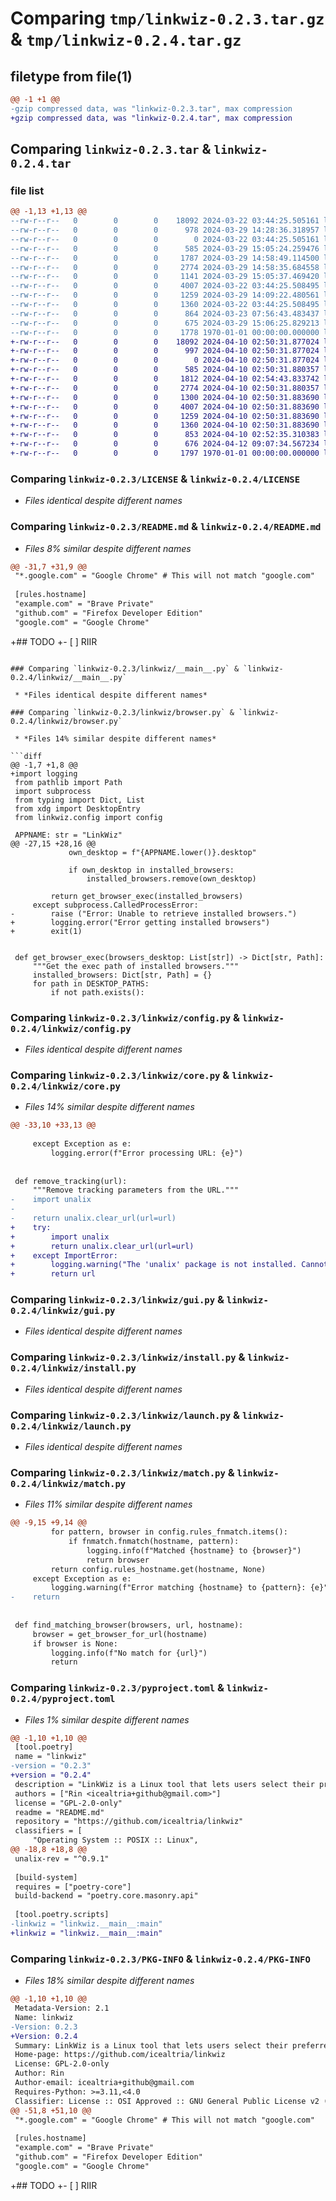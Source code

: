 # Comparing `tmp/linkwiz-0.2.3.tar.gz` & `tmp/linkwiz-0.2.4.tar.gz`

## filetype from file(1)

```diff
@@ -1 +1 @@
-gzip compressed data, was "linkwiz-0.2.3.tar", max compression
+gzip compressed data, was "linkwiz-0.2.4.tar", max compression
```

## Comparing `linkwiz-0.2.3.tar` & `linkwiz-0.2.4.tar`

### file list

```diff
@@ -1,13 +1,13 @@
--rw-r--r--   0        0        0    18092 2024-03-22 03:44:25.505161 linkwiz-0.2.3/LICENSE
--rw-r--r--   0        0        0      978 2024-03-29 14:28:36.318957 linkwiz-0.2.3/README.md
--rw-r--r--   0        0        0        0 2024-03-22 03:44:25.505161 linkwiz-0.2.3/linkwiz/__init__.py
--rw-r--r--   0        0        0      585 2024-03-29 15:05:24.259476 linkwiz-0.2.3/linkwiz/__main__.py
--rw-r--r--   0        0        0     1787 2024-03-29 14:58:49.114500 linkwiz-0.2.3/linkwiz/browser.py
--rw-r--r--   0        0        0     2774 2024-03-29 14:58:35.684558 linkwiz-0.2.3/linkwiz/config.py
--rw-r--r--   0        0        0     1141 2024-03-29 15:05:37.469420 linkwiz-0.2.3/linkwiz/core.py
--rw-r--r--   0        0        0     4007 2024-03-22 03:44:25.508495 linkwiz-0.2.3/linkwiz/gui.py
--rw-r--r--   0        0        0     1259 2024-03-29 14:09:22.480561 linkwiz-0.2.3/linkwiz/install.py
--rw-r--r--   0        0        0     1360 2024-03-22 03:44:25.508495 linkwiz-0.2.3/linkwiz/launch.py
--rw-r--r--   0        0        0      864 2024-03-23 07:56:43.483437 linkwiz-0.2.3/linkwiz/match.py
--rw-r--r--   0        0        0      675 2024-03-29 15:06:25.829213 linkwiz-0.2.3/pyproject.toml
--rw-r--r--   0        0        0     1778 1970-01-01 00:00:00.000000 linkwiz-0.2.3/PKG-INFO
+-rw-r--r--   0        0        0    18092 2024-04-10 02:50:31.877024 linkwiz-0.2.4/LICENSE
+-rw-r--r--   0        0        0      997 2024-04-10 02:50:31.877024 linkwiz-0.2.4/README.md
+-rw-r--r--   0        0        0        0 2024-04-10 02:50:31.877024 linkwiz-0.2.4/linkwiz/__init__.py
+-rw-r--r--   0        0        0      585 2024-04-10 02:50:31.880357 linkwiz-0.2.4/linkwiz/__main__.py
+-rw-r--r--   0        0        0     1812 2024-04-10 02:54:43.833742 linkwiz-0.2.4/linkwiz/browser.py
+-rw-r--r--   0        0        0     2774 2024-04-10 02:50:31.880357 linkwiz-0.2.4/linkwiz/config.py
+-rw-r--r--   0        0        0     1300 2024-04-10 02:50:31.883690 linkwiz-0.2.4/linkwiz/core.py
+-rw-r--r--   0        0        0     4007 2024-04-10 02:50:31.883690 linkwiz-0.2.4/linkwiz/gui.py
+-rw-r--r--   0        0        0     1259 2024-04-10 02:50:31.883690 linkwiz-0.2.4/linkwiz/install.py
+-rw-r--r--   0        0        0     1360 2024-04-10 02:50:31.883690 linkwiz-0.2.4/linkwiz/launch.py
+-rw-r--r--   0        0        0      853 2024-04-10 02:52:35.310383 linkwiz-0.2.4/linkwiz/match.py
+-rw-r--r--   0        0        0      676 2024-04-12 09:07:34.567234 linkwiz-0.2.4/pyproject.toml
+-rw-r--r--   0        0        0     1797 1970-01-01 00:00:00.000000 linkwiz-0.2.4/PKG-INFO
```

### Comparing `linkwiz-0.2.3/LICENSE` & `linkwiz-0.2.4/LICENSE`

 * *Files identical despite different names*

### Comparing `linkwiz-0.2.3/README.md` & `linkwiz-0.2.4/README.md`

 * *Files 8% similar despite different names*

```diff
@@ -31,7 +31,9 @@
 "*.google.com" = "Google Chrome" # This will not match "google.com"
 
 [rules.hostname]
 "example.com" = "Brave Private"
 "github.com" = "Firefox Developer Edition"
 "google.com" = "Google Chrome"
 ```
+## TODO
+- [ ] RIIR
```

### Comparing `linkwiz-0.2.3/linkwiz/__main__.py` & `linkwiz-0.2.4/linkwiz/__main__.py`

 * *Files identical despite different names*

### Comparing `linkwiz-0.2.3/linkwiz/browser.py` & `linkwiz-0.2.4/linkwiz/browser.py`

 * *Files 14% similar despite different names*

```diff
@@ -1,7 +1,8 @@
+import logging
 from pathlib import Path
 import subprocess
 from typing import Dict, List
 from xdg import DesktopEntry
 from linkwiz.config import config
 
 APPNAME: str = "LinkWiz"
@@ -27,15 +28,16 @@
             own_desktop = f"{APPNAME.lower()}.desktop"
 
             if own_desktop in installed_browsers:
                 installed_browsers.remove(own_desktop)
 
         return get_browser_exec(installed_browsers)
     except subprocess.CalledProcessError:
-        raise ("Error: Unable to retrieve installed browsers.")
+        logging.error("Error getting installed browsers")
+        exit(1)
 
 
 def get_browser_exec(browsers_desktop: List[str]) -> Dict[str, Path]:
     """Get the exec path of installed browsers."""
     installed_browsers: Dict[str, Path] = {}
     for path in DESKTOP_PATHS:
         if not path.exists():
```

### Comparing `linkwiz-0.2.3/linkwiz/config.py` & `linkwiz-0.2.4/linkwiz/config.py`

 * *Files identical despite different names*

### Comparing `linkwiz-0.2.3/linkwiz/core.py` & `linkwiz-0.2.4/linkwiz/core.py`

 * *Files 14% similar despite different names*

```diff
@@ -33,10 +33,13 @@
 
     except Exception as e:
         logging.error(f"Error processing URL: {e}")
 
 
 def remove_tracking(url):
     """Remove tracking parameters from the URL."""
-    import unalix
-
-    return unalix.clear_url(url=url)
+    try:
+        import unalix
+        return unalix.clear_url(url=url)
+    except ImportError:
+        logging.warning("The 'unalix' package is not installed. Cannot remove tracking parameters.")
+        return url
```

### Comparing `linkwiz-0.2.3/linkwiz/gui.py` & `linkwiz-0.2.4/linkwiz/gui.py`

 * *Files identical despite different names*

### Comparing `linkwiz-0.2.3/linkwiz/install.py` & `linkwiz-0.2.4/linkwiz/install.py`

 * *Files identical despite different names*

### Comparing `linkwiz-0.2.3/linkwiz/launch.py` & `linkwiz-0.2.4/linkwiz/launch.py`

 * *Files identical despite different names*

### Comparing `linkwiz-0.2.3/linkwiz/match.py` & `linkwiz-0.2.4/linkwiz/match.py`

 * *Files 11% similar despite different names*

```diff
@@ -9,15 +9,14 @@
         for pattern, browser in config.rules_fnmatch.items():
             if fnmatch.fnmatch(hostname, pattern):
                 logging.info(f"Matched {hostname} to {browser}")
                 return browser
         return config.rules_hostname.get(hostname, None)
     except Exception as e:
         logging.warning(f"Error matching {hostname} to {pattern}: {e}")
-    return
 
 
 def find_matching_browser(browsers, url, hostname):
     browser = get_browser_for_url(hostname)
     if browser is None:
         logging.info(f"No match for {url}")
         return
```

### Comparing `linkwiz-0.2.3/pyproject.toml` & `linkwiz-0.2.4/pyproject.toml`

 * *Files 1% similar despite different names*

```diff
@@ -1,10 +1,10 @@
 [tool.poetry]
 name = "linkwiz"
-version = "0.2.3"
+version = "0.2.4"
 description = "LinkWiz is a Linux tool that lets users select their preferred browser for opening links."
 authors = ["Rin <icealtria+github@gmail.com>"]
 license = "GPL-2.0-only"
 readme = "README.md"
 repository = "https://github.com/icealtria/linkwiz"
 classifiers = [
     "Operating System :: POSIX :: Linux",
@@ -18,8 +18,8 @@
 unalix-rev = "^0.9.1"
 
 [build-system]
 requires = ["poetry-core"]
 build-backend = "poetry.core.masonry.api"
 
 [tool.poetry.scripts]
-linkwiz = "linkwiz.__main__:main"
+linkwiz = "linkwiz.__main__:main"
```

### Comparing `linkwiz-0.2.3/PKG-INFO` & `linkwiz-0.2.4/PKG-INFO`

 * *Files 18% similar despite different names*

```diff
@@ -1,10 +1,10 @@
 Metadata-Version: 2.1
 Name: linkwiz
-Version: 0.2.3
+Version: 0.2.4
 Summary: LinkWiz is a Linux tool that lets users select their preferred browser for opening links.
 Home-page: https://github.com/icealtria/linkwiz
 License: GPL-2.0-only
 Author: Rin
 Author-email: icealtria+github@gmail.com
 Requires-Python: >=3.11,<4.0
 Classifier: License :: OSI Approved :: GNU General Public License v2 (GPLv2)
@@ -51,8 +51,10 @@
 "*.google.com" = "Google Chrome" # This will not match "google.com"
 
 [rules.hostname]
 "example.com" = "Brave Private"
 "github.com" = "Firefox Developer Edition"
 "google.com" = "Google Chrome"
 ```
+## TODO
+- [ ] RIIR
```

